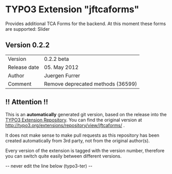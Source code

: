 # TYPO3 Extension "jftcaforms"
Provides additional TCA Forms for the backend. At this moment these forms are supported: Slider

## Version 0.2.2




<table>
	<tr><td>Version</td><td>0.2.2 beta</td></tr>
	<tr><td>Release date</td><td>05. May 2012</td></tr>
	<tr><td>Author</td><td>Juergen Furrer</td></tr>
	<tr><td>Comment</td><td>Remove deprecated methods (36599)</td></tr>
</table>

## !! Attention !!
This is an **automatically** generated git version, based on the release into the [TYPO3 Extension Repository](http://www.typo3.org/extensions/).
You can find the original version at http://typo3.org/extensions/repository/view/jftcaforms/ .

It does not make sense to make pull requests as this repository has been created automatically from 3rd party, not from the original author(s).

Every version of the extension is tagged with the version number, therefore you can switch quite easily between different versions.


-- never edit the line below (typo3-ter) --